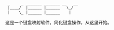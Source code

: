 ```txt
 _     _ _______ _______ __   __
 |____/  |______ |______   \_/  
 |    \_ |______ |______    |   
```

这是一个键盘映射软件，简化键盘操作，从这里开始。